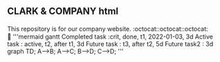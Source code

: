 ## CLARK & COMPANY html
This repository is for our company website.
:octocat::octocat::octocat:　　
:metal:
'''mermaid
gantt
  Completed task :crit, done,    t1, 2022-01-03, 3d
  Active task    :      active,  t2, after t1,   3d
  Future task    :               t3, after t2,   5d
  Future task2   :                               3d
graph TD;
    A-->B;
    A-->C;
    B-->D;
    C-->D;
'''
